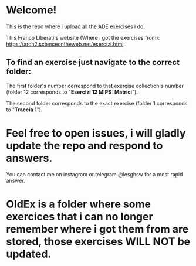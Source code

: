# Welcome!
This is the repo where i upload all the ADE exercises i do.

This Franco Liberati's website (Where i got the exercises from): https://arch2.scienceontheweb.net/esercizi.html.

## To find an exercise just navigate to the correct folder:

The first folder's number correspond to that exercise collection's number (folder 12 corresponds to "**Esercizi 12 MIPS: Matrici**").

The second folder corresponds to the exact exercise (folder 1 corresponds to "**Traccia 1**").

# Feel free to open issues, i will gladly update the repo and respond to answers.
You can contact me on instagram or telegram @lesghsw for a most rapid answer.

# OldEx is a folder where some exercices that i can no longer remember where i got them from are stored, those exercises **WILL NOT** be updated.
